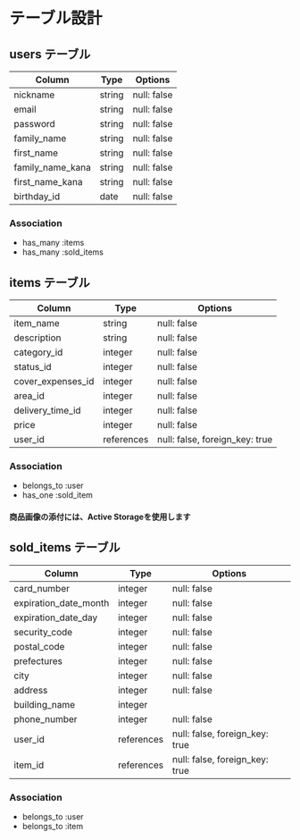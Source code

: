 # テーブル設計

## users テーブル

| Column           | Type    | Options     |
| ---------------- | ------- | ----------- |
| nickname         | string  | null: false |
| email            | string  | null: false |
| password         | string  | null: false |
| family_name      | string  | null: false |
| first_name       | string  | null: false |
| family_name_kana | string  | null: false |
| first_name_kana  | string  | null: false |
| birthday_id      | date    | null: false |

### Association

- has_many :items
- has_many :sold_items

## items テーブル

| Column            | Type       | Options                        |
| ----------------  | ---------- | ------------------------------ |
| item_name         | string     | null: false                    |
| description       | string     | null: false                    |
| category_id       | integer    | null: false                    |
| status_id         | integer    | null: false                    |
| cover_expenses_id | integer    | null: false                    |
| area_id           | integer    | null: false                    |
| delivery_time_id  | integer    | null: false                    |
| price             | integer    | null: false                    |
| user_id           | references | null: false, foreign_key: true |

### Association

- belongs_to :user
- has_one :sold_item
#### 商品画像の添付には、Active Storageを使用します


## sold_items テーブル

| Column                | Type       | Options                        |
| --------------------- | ---------- | ------------------------------ |
| card_number           | integer    | null: false                    |
| expiration_date_month | integer    | null: false                    |
| expiration_date_day   | integer    | null: false                    |
| security_code         | integer    | null: false                    |
| postal_code           | integer    | null: false                    |
| prefectures           | integer    | null: false                    |
| city                  | integer    | null: false                    |
| address               | integer    | null: false                    |
| building_name         | integer    |                                |
| phone_number          | integer    | null: false                    |
| user_id               | references | null: false, foreign_key: true |
| item_id               | references | null: false, foreign_key: true |

### Association

- belongs_to :user
- belongs_to :item